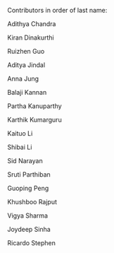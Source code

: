 Contributors in order of last name:

Adithya Chandra

Kiran Dinakurthi

Ruizhen Guo

Aditya Jindal

Anna Jung

Balaji Kannan

Partha Kanuparthy

Karthik Kumarguru

Kaituo Li

Shibai Li

Sid Narayan

Sruti Parthiban

Guoping Peng

Khushboo Rajput

Vigya Sharma

Joydeep Sinha 

Ricardo Stephen
